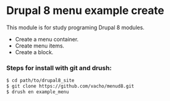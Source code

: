 Drupal 8 menu example create
==============

This module is for study programing Drupal 8 modules. 
- Create a menu container.
- Create menu items.
- Create a block.

### Steps for install with git and drush:

```bash
$ cd path/to/drupal8_site
$ git clone https://github.com/vacho/menud8.git
$ drush en example_menu
```
